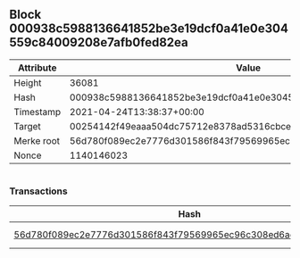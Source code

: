 ## Block 000938c5988136641852be3e19dcf0a41e0e304559c84009208e7afb0fed82ea

Attribute | Value
--- | ---
Height | 36081
Hash | 000938c5988136641852be3e19dcf0a41e0e304559c84009208e7afb0fed82ea
Timestamp | 2021-04-24T13:38:37+00:00
Target | 00254142f49eaaa504dc75712e8378ad5316cbcead634704b3734b6271167cc4
Merke root | 56d780f089ec2e7776d301586f843f79569965ec96c308ed6aea95439cd01cf9
Nonce | 1140146023

```

```

### Transactions

Hash | Amount
--- | ---
[56d780f089ec2e7776d301586f843f79569965ec96c308ed6aea95439cd01cf9](56d780f089ec2e7776d301586f843f79569965ec96c308ed6aea95439cd01cf9.md) | 10.00000000 SKEPTI 
